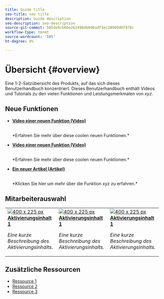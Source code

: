 ```yaml
---
title: Guide title
seo-title: seo title
description: Guide description
seo-description: seo-description
source-git-commit: 505de9cb6be2624984b0d6adf3ec28960d07978c
workflow-type: tm+mt
source-wordcount: '105'
ht-degree: 0%

---
```



# Übersicht {#overview}

Eine 1-2-Satzübersicht des Produkts, auf das sich dieses Benutzerhandbuch konzentriert. Dieses Benutzerhandbuch enthält Videos und Tutorials zu den vielen Funktionen und Leistungsmerkmalen von *xyz*.

## Neue Funktionen

* **[Video einer neuen Funktion (Video)](README.md)**

   <br>
   *Erfahren Sie mehr über diese coolen neuen Funktionen.*

* **[Video einer neuen Funktion (Video)](README.md)**

   <br>
   *Erfahren Sie mehr über diese coolen neuen Funktionen.*

* **[Ein neuer Artikel (Artikel)](README.md)**

   <br>
   *Klicken Sie hier um mehr über die Funktion xyz zu erfahren.*

## Mitarbeiterauswahl

<table>
<tr>
  <td>
    <a href="#">
      <img alt="400 x 225 px" src="myimage.png" />
    </a>
    <div>
      <a href="#">
    <strong>Aktivierungsinhalt 1</strong>
    </a>
    </div>
    <p>
    <em>Eine kurze Beschreibung des Aktivierungsinhalts.</em>
    <p>
  </td>
   <td>
    <a href="#">
      <img alt="400 x 225 px" src="myimage.png" />
    </a>
    <div>
      <a href="#">
    <strong>Aktivierungsinhalt 1</strong>
    </a>
    </div>
    <p>
    <em>Eine kurze Beschreibung des Aktivierungsinhalts.</em>
    <p>
  </td>
  <td>
    <a href="#">
      <img alt="400 x 225 px" src="myimage.png" />
    </a>
    <div>
      <a href="#">
    <strong>Aktivierungsinhalt 1</strong>
    </a>
    </div>
    <p>
    <em>Eine kurze Beschreibung des Aktivierungsinhalts.</em>
    <p>
  </td>
</tr>
</table>

## Zusätzliche Ressourcen

* [Ressource 1](README.md)
* [Ressource 2](README.md)
* [Ressource 3](README.md)
